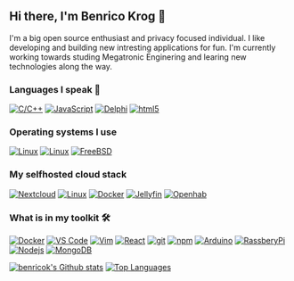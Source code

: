## Hi there, I'm Benrico Krog 👋
  
  I'm a big open source enthusiast and privacy focused individual. I like developing and building new intresting applications for fun.
  I'm currently working towards studing Megatronic Enginering and learing new technologies along the way.
  
### Languages I speak 💬
[<img alt="C/C++" src="https://img.shields.io/badge/-C/C%2B%2B-00599C?style=flat-square&logo=c%2B%2B&logoColor=white" />](http://www.cplusplus.com/)
[<img alt="JavaScript" src="https://img.shields.io/badge/-JavaScript-F7DF1E?style=flat-square&logo=javascript&logoColor=white" />](https://developer.mozilla.org/en-US/docs/Web/JavaScript) 
[<img alt="Delphi" src="https://img.shields.io/badge/-Delphi%2FPascal-ED1F35?style=flat-square&logo=embarcadero&logoColor=white" />](https://www.embarcadero.com/products/delphi) 
[<img alt="html5" src="https://img.shields.io/badge/-HTML5-E34F26?style=flat-square&logo=html5&logoColor=white" />](https://developer.mozilla.org/en-US/docs/Web/Guide/HTML/HTML5) 

### Operating systems I use
[<img alt="Linux" src="https://img.shields.io/badge/-Linux-1793D1?style=flat-square&logo=arch%20linux&logoColor=white" />](https://www.archlinux.org/) 
[<img alt="Linux" src="https://img.shields.io/badge/-Linux-1793D1?style=flat-square&logo=debian&color=red" />](https://www.debian.org/) 
[<img alt="FreeBSD" src="https://img.shields.io/badge/-FreeBSD-1793D1?style=flat-square&logo=FreeBSD&color=red" />](https://www.freebsd.org/) 

### My selfhosted cloud stack 

[<img alt="Nextcloud" src="https://img.shields.io/badge/-Nextcloud-1793D1?style=flat-square&logo=Nextcloud&color=blue" />](https://www.nextcloud.com/)
[<img alt="Linux" src="https://img.shields.io/badge/-Linux-1793D1?style=flat-square&logo=arch%20linux&logoColor=white" />](https://www.archlinux.org/) 
[<img alt="Docker" src="https://img.shields.io/badge/-Docker-46a2f1?style=flat-square&logo=docker&logoColor=white" />](https://www.docker.com/) 
[<img alt="Jellyfin" src="https://img.shields.io/badge/-Jellyfin-46a2f1?style=flat-square&logoColor=white&color=purple" />](https://jellyfin.org/) 
[<img alt="Openhab" src="https://img.shields.io/badge/-OpenHAB-1793D1?style=flat-square&color=orange" />](https://www.openhab.org/)

### What is in my toolkit 🛠️
[<img alt="Docker" src="https://img.shields.io/badge/-Docker-46a2f1?style=flat-square&logo=docker&logoColor=white" />](https://www.docker.com/) 
[<img alt="VS Code" src="https://img.shields.io/badge/-VS%20Code-007ACC?style=flat-square&logo=visual%20studio%20code&logoColor=white" />](https://code.visualstudio.com/)
[<img alt="Vim" src="https://img.shields.io/badge/-Vim-1793D1?style=flat-square&logo=vim&color=green" />](https://www.mongodb.com/) 
[<img alt="React" src="https://img.shields.io/badge/-React-45b8d8?style=flat-square&logo=react&logoColor=white" />](https://reactjs.org/) 
[<img alt="git" src="https://img.shields.io/badge/-Git-F05032?style=flat-square&logo=git&logoColor=white" />](https://git-scm.com/) 
[<img alt="npm" src="https://img.shields.io/badge/-NPM-CB3837?style=flat-square&logo=npm&logoColor=white" />](https://npmjs.org/)
[<img alt="Arduino" src="https://img.shields.io/badge/-Arduino-00979D?style=flat-square&logo=arduino&logoColor=white" />](https://www.arduino.cc/) 
[<img alt="RassberyPi" src="https://img.shields.io/badge/-Raspberry%20Pi-46a2f1?style=flat-square&logo=raspberry%20pi&logoColor=white&color=red" />](https://www.raspberrypi.org/) 
[<img alt="Nodejs" src="https://img.shields.io/badge/-Nodejs-43853d?style=flat-square&logo=Node.js&logoColor=white" />](https://nodejs.dev/)
[<img alt="MongoDB" src="https://img.shields.io/badge/-MongoDB-13aa52?style=flat-square&logo=mongodb&logoColor=white" />](https://www.mongodb.com/) 



[![benricok's Github stats](https://github-readme-stats.vercel.app/api?username=benricok&count_private=true&show_icons=true)](https://github.com/anuraghazra/github-readme-stats)
[![Top Languages](https://github-readme-stats.vercel.app/api/top-langs/?username=benricok&layout=compact)](https://github.com/anuraghazra/github-readme-stats)


<!--

Here are some ideas to get you started:

- 🔭 I’m currently working on ...
- 🌱 I’m currently learning ...
- 👯 I’m looking to collaborate on ...
- 🤔 I’m looking for help with ...
- 💬 Ask me about ...
- 📫 How to reach me: ...
- 😄 Pronouns: ...
- ⚡ Fun fact: ...
-->
